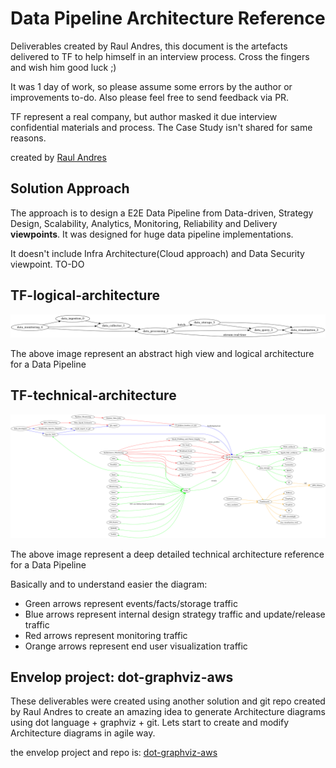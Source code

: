 
# Data Pipeline Architecture Reference

Deliverables created by Raul Andres, this document is the artefacts delivered to TF to help himself in an interview process. Cross the fingers and wish him good luck ;)

It was 1 day of work, so please assume some errors by the author or improvements to-do.
Also please feel free to send feedback via PR.

TF represent a real company, but author masked it due interview confidential materials and process.
The Case Study isn't shared for same reasons.

created by [Raul Andres](https://github.com/manilabay)

## Solution Approach

The approach is to design a E2E Data Pipeline from Data-driven, Strategy Design, Scalability, Analytics, Monitoring, Reliability and Delivery **viewpoints**. It was designed for huge data pipeline implementations.

It doesn't include Infra Architecture(Cloud approach) and Data Security viewpoint. TO-DO

## TF-logical-architecture  

![TF-logical-architecture](TF-logical-data-architecture.png?raw=true "TF-logical-data-architecture")

The above image represent an abstract high view and logical architecture for a Data Pipeline

## TF-technical-architecture  

![TF-technical-architecture](TF-technical-data-architecture.png?raw=true "TF-technical-data-architecture")

The above image represent a deep detailed technical architecture reference for a Data Pipeline

Basically and to understand easier the diagram:

* Green arrows represent events/facts/storage traffic
* Blue arrows represent internal design strategy traffic and update/release traffic
* Red arrows represent monitoring traffic
* Orange arrows represent end user visualization traffic

## Envelop project: dot-graphviz-aws
These deliverables were created using another solution and git repo created by Raul Andres to create an amazing idea to generate Architecture diagrams using dot language + graphviz + git. Lets start to create and modify Architecture diagrams in agile way.

the envelop project and repo is:
[dot-graphviz-aws](https://github.com/manilabay/dot-graphviz-aws)
